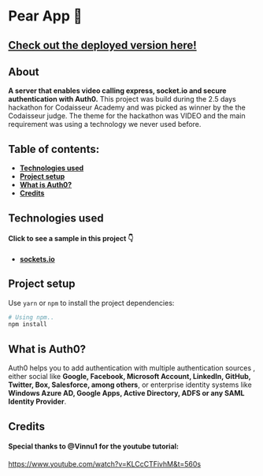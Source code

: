 # Pear App 🍐

## [Check out the deployed version here!](https://pear-app-459.herokuapp.com)

## About

**A server that enables video calling express, socket.io and secure authentication with Auth0.**
This project was build during the 2.5 days hackathon for Codaisseur Academy and was picked as winner by the the Codaisseur judge. The theme for the hackathon was VIDEO and the main requirement was using a technology we never used before.

## Table of contents:

- **[Technologies used](#technologies-used)**
- **[Project setup](#project-setup)**
- **[What is Auth0?](#What-is-Auth0)**
- **[Credits](#Credits)**

## Technologies used

#### Click to see a sample in this project 👇

- **[sockets.io](./index.js)**

## Project setup

Use `yarn` or `npm` to install the project dependencies:

```bash
# Using npm..
npm install
```

## What is Auth0?

Auth0 helps you to add authentication with multiple authentication sources , either social like **Google, Facebook, Microsoft Account, LinkedIn, GitHub, Twitter, Box, Salesforce, among others**, or enterprise identity systems like **Windows Azure AD, Google Apps, Active Directory, ADFS or any SAML Identity Provider**.

## Credits

#### Special thanks to @Vinnu1 for the youtube tutorial:

https://www.youtube.com/watch?v=KLCcCTFivhM&t=560s
